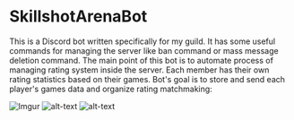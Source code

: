 # SkillshotArenaBot

This is a Discord bot written specifically for my guild. It has some useful commands for managing the server like ban command or mass message deletion command. The main point of this bot is to automate process of managing rating system inside the server. Each member has their own rating statistics based on their games. Bot's goal is to store and send each player's games data and organize rating matchmaking:  

![Imgur](https://imgur.com/SyLcCAr)
![alt-text](https://imgur.com/SyLcCAr)
![alt-text](https://imgur.com/LDpkpPI)
